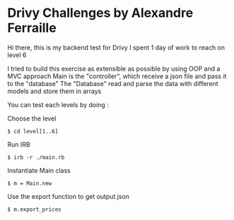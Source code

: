 # Drivy Challenges by Alexandre Ferraille

Hi there, this is my backend test for Drivy
I spent 1 day of work to reach on level 6

I tried to build this exercise as extensible as possible by using OOP and a MVC approach
Main is the "controller", which receive a json file and pass it to the "database"
The "Database" read and parse the data with different models and store them in arrays 

You can test each levels by doing :

Choose the level
````
$ cd level[1..6]
````
Run IRB
````
$ irb -r ./main.rb
````
Instantiate Main class
````
$ m = Main.new
````
Use the export function to get output.json
````
$ m.export_prices
````
